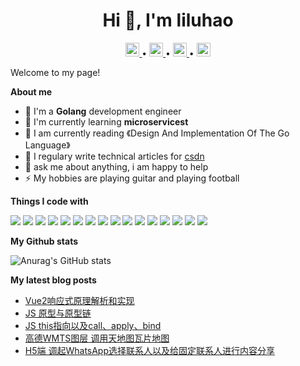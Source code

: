 <h1 align="center">Hi 👋, I'm liluhao</h1>

<p align="center">
	<a href="https://github.com/liluhao">
	  <img alt="liluhao's github" width="22px" src="https://github.com/peterthehan/peterthehan/blob/main/assets/github.svg" />
	</a> • 
	<a href="https://twitter.com/LKey83413558">
	  <img alt="liluhao's Twitter" width="22px" src="https://raw.githubusercontent.com/peterthehan/peterthehan/master/assets/twitter.svg" />
	</a> •  
	<a href="https://www.facebook.com/luhao.li.5">
	  <img alt="liluhao's LinkedIN" width="22px" src="https://mdmdmdmd.oss-cn-beijing.aliyuncs.com/img/facebook.svg" />
	</a>•  
	<a href="https://www.instagram.com/daehtrallh">
	  <img alt="liluhao's LinkedIN" width="22px" src="https://mdmdmdmd.oss-cn-beijing.aliyuncs.com/img/instagram.svg" />
	</a>
</p>



Welcome to my page!

**About me**

- 🔭 I'm a **Golang** development engineer 
- 🌱 I'm currently learning **microservicest**  
- 📖 I am currently reading 《Design And Implementation Of The Go Language》
- 📝 I regulary write technical articles for <a href="https://blog.csdn.net/weixin_52690231">csdn</a>
- 💬 ask me about anything, i am happy to help
- ⚡ My hobbies are playing guitar and playing football

**Things I code with**

<p>
	<img src="https://img.shields.io/badge/-HTML5-%23E44D27?style=for-the-badge&logo=html5&logoColor=ffffff"/>
	<img src="https://img.shields.io/badge/-CSS3-%231572B6?style=for-the-badge&logo=css3"/>
	<img src="https://img.shields.io/badge/-JavaScript-%23F7DF1C?style=for-the-badge&logo=javascript&logoColor=000000&labelColor=%23F7DF1C&color=%23FFCE5A"/>	
	<img src="https://img.shields.io/badge/jquery-%230769AD.svg?style=for-the-badge&logo=jquery&logoColor=white"/>	
	<img src="https://img.shields.io/badge/-Vue.js-%232c3e50?style=for-the-badge&logo=vuedotjs"/>	
	<img src="https://img.shields.io/badge/webpack-%238DD6F9.svg?style=for-the-badge&logo=webpack&logoColor=black"/>	
	<img src="https://img.shields.io/badge/NPM-%23000000.svg?style=for-the-badge&logo=npm&logoColor=white"/>	
    <img src="https://img.shields.io/badge/-TypeScript-007ACC?style=for-the-badge&logo=typescript&logoColor=white"/>
    <img src="https://img.shields.io/badge/node.js-6DA55F?style=for-the-badge&logo=node.js&logoColor=white"/>
    <img src="https://img.shields.io/badge/less-2B4C80?style=for-the-badge&logo=less&logoColor=white"/>
    <img src="https://img.shields.io/badge/SASS-hotpink.svg?style=for-the-badge&logo=SASS&logoColor=white"/>
    <img src="https://img.shields.io/badge/-Git-%23F05032?style=for-the-badge&logo=git&logoColor=%23ffffff"/>    
    <img src="https://img.shields.io/badge/mysql-%2300f.svg?style=for-the-badge&logo=mysql&logoColor=white"/>    
    <img src="https://img.shields.io/badge/Visual%20Studio%20Code-0078d7.svg?style=for-the-badge&logo=visual-studio-code&logoColor=white"/>    
    <img src="https://img.shields.io/badge/figma-%23F24E1E.svg?style=for-the-badge&logo=figma&logoColor=white"/>
    <img src="https://img.shields.io/badge/adobephotoshop-%2331A8FF.svg?style=for-the-badge&logo=adobephotoshop&logoColor=white"/>
</p>


**My Github stats**

![Anurag's GitHub stats](https://github-readme-stats.vercel.app/api?username=MissyPeng&theme=radical&bg_color=bg_color=30,e96443,904e95&title_color=fff&text_color=fff)

**My latest blog posts**

- [Vue2响应式原理解析和实现](https://blog.csdn.net/Superman_peng/article/details/120478138?spm=1001.2014.3001.5501)
- [JS 原型与原型链](https://blog.csdn.net/Superman_peng/article/details/119079065?spm=1001.2014.3001.5501)
- [JS this指向以及call、apply、bind](https://blog.csdn.net/Superman_peng/article/details/119282205?spm=1001.2014.3001.5501)
- [高德WMTS图层 调用天地图瓦片地图](https://blog.csdn.net/Superman_peng/article/details/119654066?spm=1001.2014.3001.5501)
- [H5端 调起WhatsApp选择联系人以及给固定联系人进行内容分享](https://blog.csdn.net/Superman_peng/article/details/118269920?spm=1001.2014.3001.5501)

